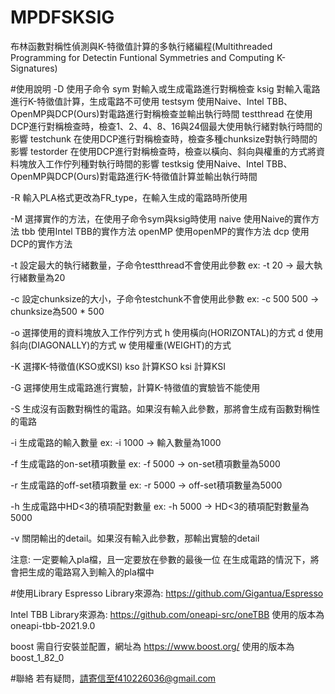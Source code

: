# MPDFSKSIG
布林函數對稱性偵測與K-特徵值計算的多執行緒編程(Multithreaded Programming for Detectin Funtional Symmetries and Computing K-Signatures)

#使用說明
-D 使用子命令
  sym 對輸入或生成電路進行對稱檢查
  ksig 對輸入電路進行K-特徵值計算，生成電路不可使用
  testsym 使用Naive、Intel TBB、OpenMP與DCP(Ours)對電路進行對稱檢查並輸出執行時間
  testthread 在使用DCP進行對稱檢查時，檢查1、2、4、8、16與24個最大使用執行緒對執行時間的影響
  testchunk 在使用DCP進行對稱檢查時，檢查多種chunksize對執行時間的影響
  testorder 在使用DCP進行對稱檢查時，檢查以橫向、斜向與權重的方式將資料塊放入工作佇列種對執行時間的影響
  testksig 使用Naive、Intel TBB、OpenMP與DCP(Ours)對電路進行K-特徵值計算並輸出執行時間

-R 輸入PLA格式更改為FR_type，在輸入生成的電路時所使用

-M 選擇實作的方法，在使用子命令sym與ksig時使用
  naive 使用Naive的實作方法
  tbb 使用Intel TBB的實作方法
  openMP 使用openMP的實作方法
  dcp 使用DCP的實作方法

-t 設定最大的執行緒數量，子命令testthread不會使用此參數
  ex: -t 20 -> 最大執行緒數量為20

-c 設定chunksize的大小，子命令testchunk不會使用此參數
  ex: -c 500 500 -> chunksize為500 * 500

-o 選擇使用的資料塊放入工作佇列方式
  h 使用橫向(HORIZONTAL)的方式
  d 使用斜向(DIAGONALLY)的方式
  w 使用權重(WEIGHT)的方式

-K 選擇K-特徵值(KSO或KSI)
  kso 計算KSO
  ksi 計算KSI

-G 選擇使用生成電路進行實驗，計算K-特徵值的實驗皆不能使用

-S 生成沒有函數對稱性的電路。如果沒有輸入此參數，那將會生成有函數對稱性的電路

-i 生成電路的輸入數量
  ex: -i 1000 -> 輸入數量為1000
  
-f 生成電路的on-set積項數量
  ex: -f 5000 -> on-set積項數量為5000
  
-r 生成電路的off-set積項數量
  ex: -r 5000 -> off-set積項數量為5000
  
-h 生成電路中HD<3的積項配對數量
  ex: -h 5000 -> HD<3的積項配對數量為5000

-v 關閉輸出的detail。如果沒有輸入此參數，那輸出實驗的detail

注意: 一定要輸入pla檔，且一定要放在參數的最後一位
在生成電路的情況下，將會把生成的電路寫入到輸入的pla檔中

#使用Library
Espresso
Library來源為: https://github.com/Gigantua/Espresso

Intel TBB
Library來源為: https://github.com/oneapi-src/oneTBB
使用的版本為oneapi-tbb-2021.9.0

boost
需自行安裝並配置，網址為 https://www.boost.org/
使用的版本為boost_1_82_0

#聯絡
若有疑問，請寄信至f410226036@gmail.com

